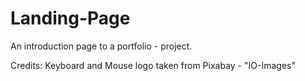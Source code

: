 # Landing-Page

An introduction page to a portfolio - project.


Credits: Keyboard and Mouse logo taken from Pixabay - "IO-Images"